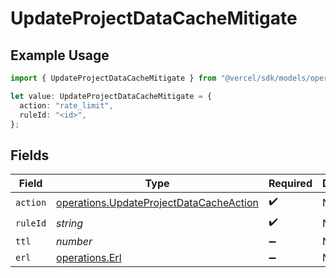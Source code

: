 # UpdateProjectDataCacheMitigate

## Example Usage

```typescript
import { UpdateProjectDataCacheMitigate } from "@vercel/sdk/models/operations/updateprojectdatacache.js";

let value: UpdateProjectDataCacheMitigate = {
  action: "rate_limit",
  ruleId: "<id>",
};
```

## Fields

| Field                                                                                              | Type                                                                                               | Required                                                                                           | Description                                                                                        |
| -------------------------------------------------------------------------------------------------- | -------------------------------------------------------------------------------------------------- | -------------------------------------------------------------------------------------------------- | -------------------------------------------------------------------------------------------------- |
| `action`                                                                                           | [operations.UpdateProjectDataCacheAction](../../models/operations/updateprojectdatacacheaction.md) | :heavy_check_mark:                                                                                 | N/A                                                                                                |
| `ruleId`                                                                                           | *string*                                                                                           | :heavy_check_mark:                                                                                 | N/A                                                                                                |
| `ttl`                                                                                              | *number*                                                                                           | :heavy_minus_sign:                                                                                 | N/A                                                                                                |
| `erl`                                                                                              | [operations.Erl](../../models/operations/erl.md)                                                   | :heavy_minus_sign:                                                                                 | N/A                                                                                                |